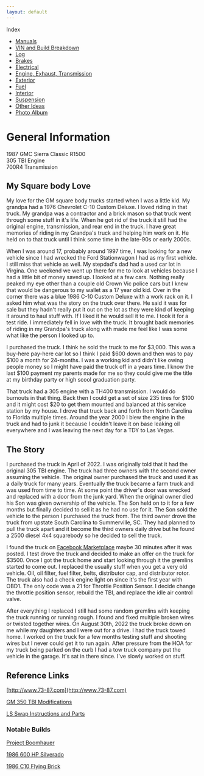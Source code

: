 ```yaml
---
layout: default
---
```


Index
* [Manuals](./manuals.md)
* [VIN and Build Breakdown](./vin.md)
* [Log](./log.md)
* [Brakes](./brakes/index.md)
* [Electrical](./electrical/index.md)
* [Engine, Exhaust, Transmission](./engine/index.md)
* [Exterior](./exterior/index.md)
* [Fuel](./fuel/index.md)
* [Interior](./interior/index.md)
* [Suspension](./suspension/index.md)
* [Other Ideas](./other/index.md)
* [Photo Album](https://photos.app.goo.gl/Gyc9DQD8Liz92aoR7)

# General Information
1987 GMC Sierra Classic R1500 \
305 TBI Engine \
700R4 Transmission

## My Square body Love
My love for the GM square body trucks started when I was a little kid. My grandpa had a 1976 Chevrolet C-10 Custom Deluxe. I loved riding in that truck. My grandpa was a contractor and a brick mason so that truck went through some stuff in it's life. When he got rid of the truck it still had the original engine, transmission, and rear end in the truck. I have great memories of riding in my Grandpa's truck and helping him work on it. He held on to that truck until I think some time in the late-90s or early 2000s.

When I was around 17, probably around 1997 time, I was looking for a new vehicle since I had wrecked the Ford Stationwagon I had as my first vehicle. I still miss that vehicle as well. My stepdad's dad had a used car lot in Virgina. One weekend we went up there for me to look at vehicles because I had a little bit of money saved up. I looked at a few cars. Nothing really peaked my eye other than a couple old Crown Vic police cars but I knew that would be dangerous to my wallet as a 17 year old kid. Over in the corner there was a blue 1986 C-10 Custom Deluxe with a work rack on it. I asked him what was the story on the truck over there. He said it was for sale but they hadn't really put it out on the lot as they were kind of keeping it around to haul stuff with. If I liked it he would sell it to me. I took it for a test ride. I immediately fell in love with the truck. It brought back memories of riding in my Grandpa's truck along with made me feel like I was some what like the person I looked up to.

I purchased the truck. I think he sold the truck to me for $3,000. This was a buy-here pay-here car lot so I think I paid $600 down and then was to pay $100 a month for 24-months. I was a working kid and didn't like owing people money so I might have paid the truck off in a years time. I know the last $100 payment my parents made for me so they could give me the title at my birthday party or high scool graduation party.

That truck had a 305 engine with a TH400 transmission. I would do burnouts in that thing. Back then I could get a set of size 235 tires for $100 and it might cost $20 to get them mounted and balanced at this service station by my house. I drove that truck back and forth from North Carolina to Florida multiple times. Around the year 2000 I blew the engine in the truck and had to junk it because I couldn't leave it on base leaking oil everywhere and I was leaving the next day for a TDY to Las Vegas.

## The Story
I purchased the truck in April of 2022. I was originally told that it had the original 305 TBI engine. The truck had three owners with the second owner assuming the vehicle. The original owner purchased the truck and used it as a daily truck for many years. Eventually the truck became a farm truck and was used from time to time. At some point the driver's door was wrecked and replaced with a door from the junk yard. When the original owner died his Son was given ownership of the vehicle. The Son held on to it for a few months but finally decided to sell it as he had no use for it. The Son sold the vehicle to the person I purchased the truck from. The third owner drove the truck from upstate South Carolina to Summerville, SC. They had planned to pull the truck apart and it become the third owners daily drive but he found a 2500 diesel 4x4 squarebody so he decided to sell the truck.

I found the truck on [Facebook Marketplace](https://photos.app.goo.gl/SokMM4RyTdFzPkux8) maybe 30 minutes after it was posted. I test drove the truck and decided to make an offer on the truck for $3500. Once I got the truck home and start looking through it the gremlins started to come out. I replaced the usually stuff when you get a very old vehicle. Oil, oil filter, fuel filter, belts, distributor cap, and distributor rotor. The truck also had a check engine light on since it's the first year with OBD1. The only code was a 21 for Throttle Position Sensor. I decide change the throttle position sensor, rebuild the TBI, and replace the idle air control valve.

After everything I replaced I still had some random gremlins with keeping the truck running or running rough. I found and fixed multiple broken wires or twisted together wires. On August 30th, 2022 the truck broke down on me while my daughters and I were out for a drive. I had the truck towed home. I worked on the truck for a few months testing stuff and shooting wires but I never could get it to run again. After pressure from the HOA for my truck being parked on the curb I had a tow truck company put the vehicle in the garage. It's sat in there since. I've slowly worked on stuff.

## Reference Links
[http://www.73-87.com](http://www.73-87.com)

[GM 350 TBI Modifications](https://harristuning.com/Tbi/recommended-350-tbi-mods/)

[LS Swap Instructions and Parts](https://www.youtube.com/watch?v=3BRI84MXS90&t=631s)

### Notable Builds

[Project Boomhauer](https://www.hoonigan.com/blogs/build-sheet/project-boomhauer-c10)

[1986 600 HP Silverado](https://www.hoonigan.com/blogs/build-biology-season-02/ultimate-squarebody-street-truck-600-hp-supercharged-ls-86-silverado-that-handles-too)

[1986 C10 Flying Brick](https://www.streettrucksmag.com/the-flying-brick-86-chevy-c-10-little-shop-of-horrors/)
